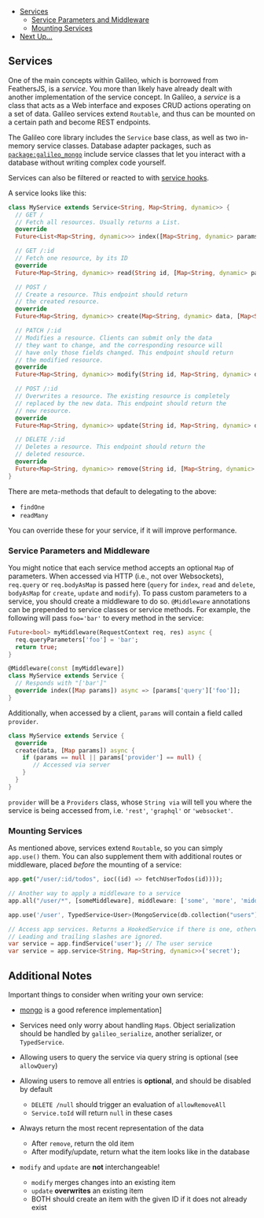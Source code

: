 * [Services](service-basics.md#services)
  * [Service Parameters and Middleware](service-basics.md#service-parameters-and-middleware)
  * [Mounting Services](service-basics.md#mounting-services)
* [Next Up...](service-basics.md#next-up)

## Services

One of the main concepts within Galileo, which is borrowed from FeathersJS, is a _service_. You more than likely have already dealt with another implementation of the service concept. In Galileo, a _service_ is a class that acts as a Web interface and exposes CRUD actions operating on a set of data. Galileo services extend `Routable`, and thus can be mounted on a certain path and become REST endpoints.

The Galileo core library includes the `Service` base class, as well as two in-memory service classes. Database adapter packages, such as [`package:galileo_mongo`](https://github.com/galileo-dart/mongo) include service classes that let you interact with a database without writing complex code yourself.

Services can also be filtered or reacted to with [service hooks](hooks.md).

A service looks like this:

```dart
class MyService extends Service<String, Map<String, dynamic>> {
  // GET /
  // Fetch all resources. Usually returns a List.
  @override
  Future<List<Map<String, dynamic>>> index([Map<String, dynamic> params]);

  // GET /:id
  // Fetch one resource, by its ID
  @override
  Future<Map<String, dynamic>> read(String id, [Map<String, dynamic> params]);

  // POST /
  // Create a resource. This endpoint should return
  // the created resource.
  @override
  Future<Map<String, dynamic>> create(Map<String, dynamic> data, [Map<String, dynamic> params]);

  // PATCH /:id
  // Modifies a resource. Clients can submit only the data
  // they want to change, and the corresponding resource will
  // have only those fields changed. This endpoint should return
  // the modified resource.
  @override
  Future<Map<String, dynamic>> modify(String id, Map<String, dynamic> data, [Map<String, dynamic> params]);

  // POST /:id
  // Overwrites a resource. The existing resource is completely
  // replaced by the new data. This endpoint should return the
  // new resource.
  @override 
  Future<Map<String, dynamic>> update(String id, Map<String, dynamic> data, [Map<String, dynamic> params]);

  // DELETE /:id
  // Deletes a resource. This endpoint should return the
  // deleted resource.
  @override
  Future<Map<String, dynamic>> remove(String id, [Map<String, dynamic> params]);
}
```

There are meta-methods that default to delegating to the above:
* `findOne`
* `readMany`

You can override these for your service, if it will improve performance.

### Service Parameters and Middleware

You might notice that each service method accepts an optional `Map` of parameters. When accessed via HTTP \(i.e., not over Websockets\), `req.query` or `req.bodyAsMap` is passed here \(`query` for `index`, `read` and `delete`, `bodyAsMap` for `create`, `update` and `modify`\). To pass custom parameters to a service, you should create a middleware to do so. `@Middleware` annotations can be prepended to service classes or service methods. For example, the following will pass `foo='bar'` to every method in the service:

```dart
Future<bool> myMiddleware(RequestContext req, res) async {
  req.queryParameters['foo'] = 'bar';
  return true;
}

@Middleware(const [myMiddleware])
class MyService extends Service {
  // Responds with "['bar']"
  @override index([Map params]) async => [params['query']['foo']];
}
```

Additionally, when accessed by a client, `params` will contain a field called `provider`.

```dart
class MyService extends Service {
  @override
  create(data, [Map params]) async {
    if (params == null || params['provider'] == null) {
       // Accessed via server
    }
  }
}
```

`provider` will be a `Providers` class, whose `String via` will tell you where the service is being accessed from, i.e. `'rest'`, `'graphql'` or `'websocket'`.

### Mounting Services

As mentioned above, services extend `Routable`, so you can simply `app.use()` them. You can also supplement them with additional routes or middleware, placed _before_ the mounting of a service:

```dart
app.get("/user/:id/todos", ioc((id) => fetchUserTodos(id))));

// Another way to apply a middleware to a service
app.all("/user/*", [someMiddleware], middleware: ['some', 'more', 'middleware']);

app.use('/user', TypedService<User>(MongoService(db.collection("users"))));

// Access app services. Returns a HookedService if there is one, otherwise just the plain service.
// Leading and trailing slashes are ignored.
var service = app.findService('user'); // The user service
var service = app.service<String, Map<String, dynamic>>('secret'); 
```

## Additional Notes
Important things to consider when writing your own service:

* [mongo](https://github.com/galileo-dart/mongo/blob/master/lib/mongo_service.dart) is a good reference implementation]
* Services need only worry about handling `Map`s. Object serialization should be handled by `galileo_serialize`, another serializer, or `TypedService`.
* Allowing users to query the service via query string is optional (see `allowQuery`)
* Allowing users to remove all entries is **optional**, and should be disabled by default
  
  * `DELETE /null` should trigger an evaluation of `allowRemoveAll`
  * `Service.toId` will return `null` in these cases
* Always return the most recent representation of the data
  
  * After `remove`, return the old item
  * After modify/update, return what the item looks like in the database
* `modify` and `update` are **not** interchangeable!
  
  * `modify` merges changes into an existing item
  * `update` **overwrites** an existing item
  * BOTH should create an item with the given ID if it does not already exist
